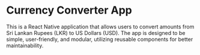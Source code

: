# Currency Converter App

This is a React Native application that allows users to convert amounts from Sri Lankan Rupees (LKR) to US Dollars (USD). 
The app is designed to be simple, user-friendly, and modular, utilizing reusable components for better maintainability.
